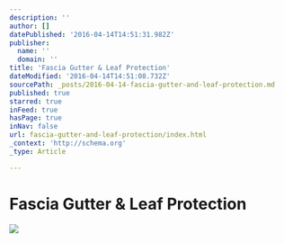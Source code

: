 ```yaml
---
description: ''
author: []
datePublished: '2016-04-14T14:51:31.982Z'
publisher:
  name: ''
  domain: ''
title: 'Fascia Gutter & Leaf Protection'
dateModified: '2016-04-14T14:51:08.732Z'
sourcePath: _posts/2016-04-14-fascia-gutter-and-leaf-protection.md
published: true
starred: true
inFeed: true
hasPage: true
inNav: false
url: fascia-gutter-and-leaf-protection/index.html
_context: 'http://schema.org'
_type: Article

---
```

# Fascia Gutter & Leaf Protection
![](https://the-grid-user-content.s3-us-west-2.amazonaws.com/f5616e98-7888-4de7-b186-7d9cbafb9857.png)